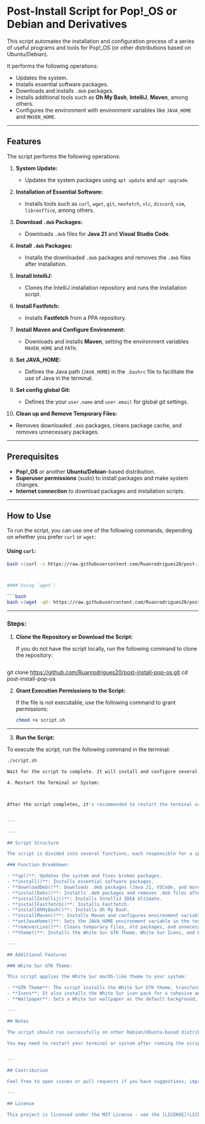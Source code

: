 # Post-Install Script for Pop!_OS or Debian and Derivatives

This script automates the installation and configuration process of a series of useful programs and tools for Pop!_OS (or other distributions based on Ubuntu/Debian).

It performs the following operations:
- Updates the system.
- Installs essential software packages.
- Downloads and installs `.deb` packages.
- Installs additional tools such as **Oh My Bash**, **IntelliJ**, **Maven**, among others.
- Configures the environment with environment variables like `JAVA_HOME` and `MAVEN_HOME`.

---

## Features

The script performs the following operations:

1. **System Update:**
   - Updates the system packages using `apt update` and `apt upgrade`.
   
2. **Installation of Essential Software:**
   - Installs tools such as `curl`, `wget`, `git`, `neofetch`, `vlc`, `discord`, `vim`, `libreoffice`, among others.

3. **Download `.deb` Packages:**
   - Downloads `.deb` files for **Java 21** and **Visual Studio Code**.

4. **Install `.deb` Packages:**
   - Installs the downloaded `.deb` packages and removes the `.deb` files after installation.

5. **Install IntelliJ:**
   - Clones the IntelliJ installation repository and runs the installation script.

6. **Install Fastfetch:**
   - Installs **Fastfetch** from a PPA repository.

7. **Install Maven and Configure Environment:**
   - Downloads and installs **Maven**, setting the environment variables `MAVEN_HOME` and `PATH`.

8. **Set JAVA_HOME:**
   - Defines the Java path (`JAVA_HOME`) in the `.bashrc` file to facilitate the use of Java in the terminal.

9. **Set config global Git:**
   - Defines the your `user.name` and `user.email` for global git settings.

10. **Clean up and Remove Temporary Files:**
   - Removes downloaded `.deb` packages, cleans package cache, and removes unnecessary packages.

---

## Prerequisites

- **Pop!_OS** or another **Ubuntu/Debian**-based distribution.
- **Superuser permissions** (sudo) to install packages and make system changes.
- **Internet connection** to download packages and installation scripts.

---

## How to Use

To run the script, you can use one of the following commands, depending on whether you prefer `curl` or `wget`:

#### Using `curl`:

```bash
bash <(curl -s https://raw.githubusercontent.com/Ruanrodrigues20/post-install-pop-os/main/scripts/main.sh)



#### Using `wget`:

```bash
bash <(wget -qO- https://raw.githubusercontent.com/Ruanrodrigues20/post-install-pop-os/main/scripts/main.sh)
```

---

### Steps:

1. **Clone the Repository or Download the Script:**

   If you do not have the script locally, run the following command to clone the repository:

   ```bash
git clone https://github.com/Ruanrodrigues20/post-install-pop-os.git cd post-install-pop-os

2. **Grant Execution Permissions to the Script:**

   If the file is not executable, use the following command to grant permissions:

   ```bash
   chmod +x script.sh

---

3. **Run the Script:**

To execute the script, run the following command in the terminal:

```bash
./script.sh

Wait for the script to complete. It will install and configure several programs and tools, as well as make system optimizations.

4. Restart the Terminal or System:



After the script completes, it's recommended to restart the terminal or your system to ensure that environment variables and configurations take effect.


---

---

## Script Structure

The script is divided into several functions, each responsible for a specific task. Here is a detailed breakdown:

### Function Breakdown:

- **up()**: Updates the system and fixes broken packages.
- **install()**: Installs essential software packages.
- **downloadDeb()**: Downloads .deb packages (Java 21, VSCode, and more).
- **installDebs()**: Installs .deb packages and removes .deb files afterward.
- **installIntellij()**: Installs IntelliJ IDEA Ultimate.
- **installFastfetch()**: Installs Fastfetch.
- **installOhMyBash()**: Installs Oh My Bash.
- **installMaven()**: Installs Maven and configures environment variables for Maven.
- **setJavaHome()**: Sets the JAVA_HOME environment variable in the terminal.
- **removerLixo()**: Cleans temporary files, old packages, and unnecessary directories.
- **theme()**: Installs the White Sur GTK Theme, White Sur Icons, and White Sur Wallpaper.

---

## Additional Features

### White Sur GTK Theme:

This script applies the White Sur macOS-like theme to your system:

- **GTK Theme**: The script installs the White Sur GTK theme, transforming the look of your desktop environment to resemble macOS.
- **Icons**: It also installs the White Sur icon pack for a cohesive aesthetic.
- **Wallpaper**: Sets a White Sur wallpaper as the default background, completing the visual transformation.

---

## Notes

The script should run successfully on other Debian/Ubuntu-based distributions, but it has been primarily tested on Pop!_OS.

You may need to restart your terminal or system after running the script for all changes to take effect.


---

## Contribution

Feel free to open issues or pull requests if you have suggestions, improvements, or fixes for the script.

---

## License

This project is licensed under the MIT License - see the [LICENSE](LICENSE.txt) file for more details.